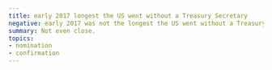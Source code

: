 ```yaml
---
title: early 2017 longest the US went without a Treasury Secretary
negative: early 2017 was not the longest the US went without a Treasury Secretary
summary: Not even close.
topics:
- nomination
- confirmation
---
```


